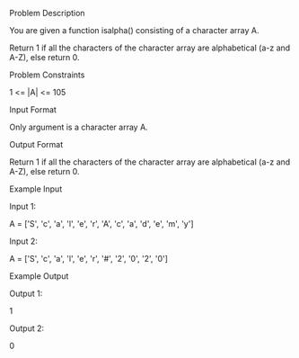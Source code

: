 Problem Description

You are given a function isalpha() consisting of a character array A.

Return 1 if all the characters of the character array are alphabetical (a-z and A-Z), else return 0.



Problem Constraints

1 <= |A| <= 105



Input Format

Only argument is a character array A.



Output Format

Return 1 if all the characters of the character array are alphabetical (a-z and A-Z), else return 0.



Example Input

Input 1:

A = ['S', 'c', 'a', 'l', 'e', 'r', 'A', 'c', 'a', 'd', 'e', 'm', 'y']

Input 2:

A = ['S', 'c', 'a', 'l', 'e', 'r', '#', '2', '0', '2', '0']


Example Output

Output 1:

1

Output 2:

0